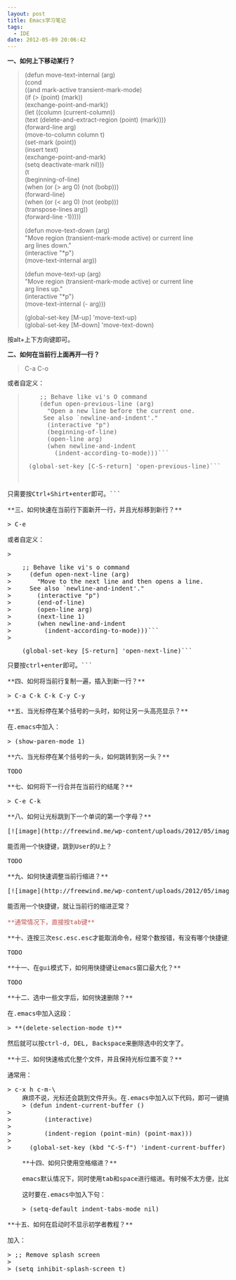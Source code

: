 ```yaml
---
layout: post
title: Emacs学习笔记
tags:
  - IDE
date: 2012-05-09 20:06:42
---
```


**一、如何上下移动某行？**

> (defun move-text-internal (arg)      
>    (cond       
>     ((and mark-active transient-mark-mode)       
>      (if (> (point) (mark))       
>             (exchange-point-and-mark))       
>      (let ((column (current-column))       
>               (text (delete-and-extract-region (point) (mark))))       
>        (forward-line arg)       
>        (move-to-column column t)       
>        (set-mark (point))       
>        (insert text)       
>        (exchange-point-and-mark)       
>        (setq deactivate-mark nil)))       
>     (t       
>      (beginning-of-line)       
>      (when (or (> arg 0) (not (bobp)))       
>        (forward-line)       
>        (when (or (< arg 0) (not (eobp)))       
>             (transpose-lines arg))       
>        (forward-line -1)))))
> 
> (defun move-text-down (arg)      
>    "Move region (transient-mark-mode active) or current line       
>   arg lines down."       
>    (interactive "*p")       
>    (move-text-internal arg))
> 
> (defun move-text-up (arg)      
>    "Move region (transient-mark-mode active) or current line       
>   arg lines up."       
>    (interactive "*p")       
>    (move-text-internal (- arg)))
> 
> (global-set-key [M-up] 'move-text-up)      
> (global-set-key [M-down] 'move-text-down)

按alt+上下方向键即可。

**二、如何在当前行上面再开一行？**

> C-a C-o

或者自定义：

> <pre>    ;; Behave like vi's O command
>     (defun open-previous-line (arg)
>       "Open a new line before the current one. 
>      See also `newline-and-indent'."
>       (interactive "p")
>       (beginning-of-line)
>       (open-line arg)
>       (when newline-and-indent
>         (indent-according-to-mode)))```
> <pre> (global-set-key [C-S-return] 'open-previous-line)```
<pre>只需要按Ctrl+Shirt+enter即可。```

**三、如何快速在当前行下面新开一行，并且光标移到新行？**

> <font style="background-color: #ffffff">C-e <ret></font>

或者自定义：

> <pre>    ;; Behave like vi's o command
>     (defun open-next-line (arg)
>       "Move to the next line and then opens a line.
>     See also `newline-and-indent'."
>       (interactive "p")
>       (end-of-line)
>       (open-line arg)
>       (next-line 1)
>       (when newline-and-indent
>         (indent-according-to-mode)))```
> <pre>    (global-set-key [S-return] 'open-next-line)```
<pre>只要按ctrl+enter即可。```

**四、如何将当前行复制一遍，插入到新一行？**

> C-a C-k C-k C-y C-y

**五、当光标停在某个括号的一头时，如何让另一头高亮显示？**

在.emacs中加入：

> (show-paren-mode 1)

**六、当光标停在某个括号的一头，如何跳转到另一头？**

TODO

**七、如何将下一行合并在当前行的结尾？**

> C-e C-k

**八、如何让光标跳到下一个单词的第一个字母？**

[![image](http://freewind.me/wp-content/uploads/2012/05/image_thumb27.png "image")](http://freewind.me/wp-content/uploads/2012/05/image27.png)

能否用一个快捷键，跳到User的U上？

TODO

**九、如何快速调整当前行缩进？**

[![image](http://freewind.me/wp-content/uploads/2012/05/image_thumb28.png "image")](http://freewind.me/wp-content/uploads/2012/05/image28.png)

能否用一个快捷键，就让当前行的缩进正常？

<font color="#c0504d">**通常情况下，直接按tab键**</font>

**十、连按三次esc.esc.esc才能取消命令，经常个数按错，有没有哪个快捷键只用按一次？**

TODO

**十一、在gui模式下，如何用快捷键让emacs窗口最大化？**

TODO

**十二、选中一些文字后，如何快速删除？**

在.emacs中加入这段：

> **(delete-selection-mode t)**

然后就可以按ctrl-d, DEL, Backspace来删除选中的文字了。

**十三、如何快速格式化整个文件，并且保持光标位置不变？**

通常用：

> c-x h c-m-\
    麻烦不说，光标还会跳到文件开头。在.emacs中加入以下代码，即可一键搞定：
    > (defun indent-current-buffer ()
> 
>         (interactive) 
> 
>         (indent-region (point-min) (point-max)))
> 
>     (global-set-key (kbd "C-S-f") 'indent-current-buffer)

    **十四、如何只使用空格缩进？**

    emacs默认情况下，同时使用tab和space进行缩进。有时候不太方便，比如把代码贴到stackoverflow上调整缩进。

    这时要在.emacs中加入下句：

    > (setq-default indent-tabs-mode nil)

**十五、如何在启动时不显示初学者教程？**

加入：

> ;; Remove splash screen
> 
> (setq inhibit-splash-screen t)